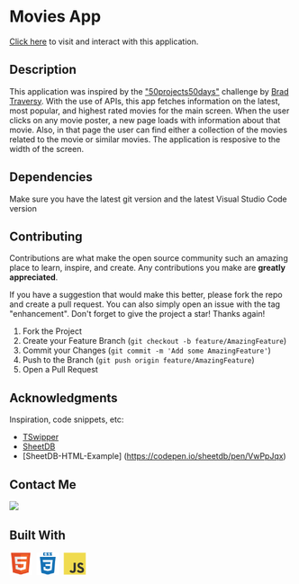 # Movies App

[Click here](https://alejandro-pedrazaaa.github.io/MandM-Webpage/) to visit and interact with this application.

## Description

This application was inspired by the ["50projects50days"](https://github.com/bradtraversy/40projects40days)
challenge by [Brad Traversy](https://github.com/bradtraversy). With the use of APIs, this app fetches information on the latest, most popular, and highest rated movies for the main screen. When the user clicks on any movie poster, a new page loads with information about that movie. Also, in that page the user can find either a collection of the movies related to the movie or similar movies. The application is resposive to the width of the screen. 

## Dependencies

Make sure you have the latest git version and the latest Visual Studio Code version

## Contributing

Contributions are what make the open source community such an amazing place to learn, inspire, and create. Any contributions you make are **greatly appreciated**.

If you have a suggestion that would make this better, please fork the repo and create a pull request. You can also simply open an issue with the tag "enhancement".
Don't forget to give the project a star! Thanks again!

1. Fork the Project
2. Create your Feature Branch (`git checkout -b feature/AmazingFeature`)
3. Commit your Changes (`git commit -m 'Add some AmazingFeature'`)
4. Push to the Branch (`git push origin feature/AmazingFeature`)
5. Open a Pull Request

## Acknowledgments

Inspiration, code snippets, etc:
   * [TSwipper](https://codepen.io/adityarahmanda/pen/zYjrEyd)
   * [SheetDB](https://sheetdb.io/apis)
   * [SheetDB-HTML-Example] (https://codepen.io/sheetdb/pen/VwPpJqx)

## Contact Me

[<img src="https://img.shields.io/badge/LinkedIn-0077B5?style=for-the-badge&logo=linkedin&logoColor=white" /> ](https://www.linkedin.com/in/alejandro-pedrazaaa/) 

## Built With

<img src="https://github.com/devicons/devicon/blob/master/icons/html5/html5-original.svg" title="HTML5" alt="HTML" width="40" height="40"/>&nbsp;
<img src="https://github.com/devicons/devicon/blob/master/icons/css3/css3-plain-wordmark.svg"  title="CSS3" alt="CSS" width="40" height="40"/>&nbsp;
<img src="https://github.com/devicons/devicon/blob/master/icons/javascript/javascript-original.svg" title="JavaScript" alt="JavaScript" width="40" height="40"/>&nbsp;
